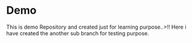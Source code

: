 # Demo
This is demo Repository and created just for learning purpose..>!!
Here i have created the another sub branch for testing purpose.

